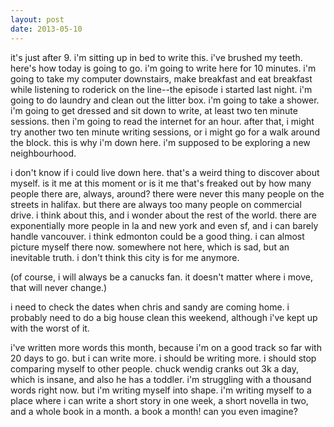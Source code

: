 ```yaml
---
layout: post
date: 2013-05-10
---
```


it's just after 9. i'm sitting up in bed to write this. i've brushed my teeth. here's how today is going to go. i'm going to write here for 10 minutes. i'm going to take my computer downstairs, make breakfast and eat breakfast while listening to roderick on the line--the episode i started last night. i'm going to do laundry and clean out the litter box. i'm going to take a shower. i'm going to get dressed and sit down to write, at least two ten minute sessions. then i'm going to read the internet for an hour. after that, i might try another two ten minute writing sessions, or i might go for a walk around the block. this is why i'm down here. i'm supposed to be exploring a new neighbourhood. 

i don't know if i could live down here. that's a weird thing to discover about myself. is it me at this moment or is it me that's freaked out by how many people there are, always, around? there were never this many people on the streets in halifax. but there are always too many people on commercial drive. i think about this, and i wonder about the rest of the world. there are exponentially more people in la and new york and even sf, and i can barely handle vancouver. i think edmonton could be a good thing. i can almost picture myself there now. somewhere not here, which is sad, but an inevitable truth. i don't think this city is for me anymore. 

(of course, i will always be a canucks fan. it doesn't matter where i move, that will never change.)

i need to check the dates when chris and sandy are coming home. i probably need to do a big house clean this weekend, although i've kept up with the worst of it. 

i've written more words this month, because i'm on a good track so far with 20 days to go. but i can write more. i should be writing more. i should stop comparing myself to other people. chuck wendig cranks out 3k a day, which is insane, and also he has a toddler. i'm struggling with a thousand words right now. but i'm writing myself into shape. i'm writing myself to a place where i can write a short story in one week, a short novella in two, and a whole book in a month. a book a month! can you even imagine?

